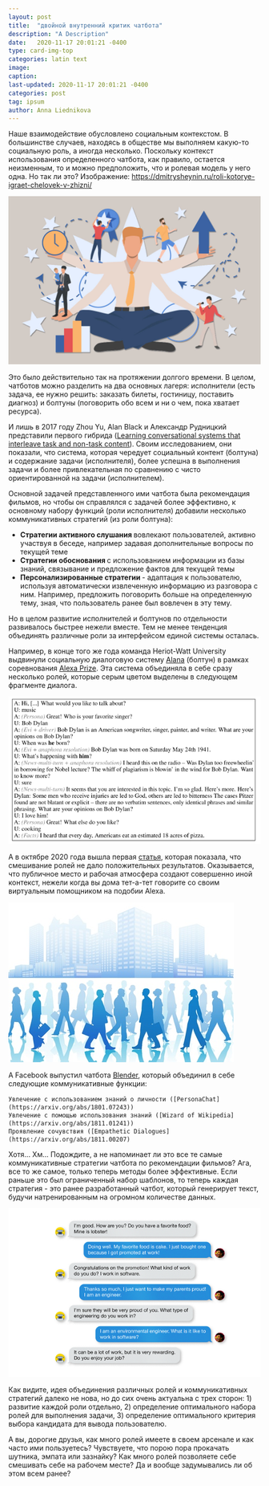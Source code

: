 ```yaml
---
layout: post
title:  "двойной внутренний критик чатбота"
description: "A Description"
date:   2020-11-17 20:01:21 -0400
type: card-img-top
categories: latin text
image: 
caption:
last-updated: 2020-11-17 20:01:21 -0400
categories: post
tag: ipsum
author: Anna Liednikova
---
```


Наше взаимодействие обусловлено социальным контекстом. В большинстве случаев, находясь в обществе мы выполняем какую-то социальную роль, а иногда несколько. Поскольку контекст использования определенного чатбота, как правило, остается неизменным, то и можно предположить, что и ролевая модель у него одна. Но так ли это?
Изображение: https://dmitrysheynin.ru/roli-kotorye-igraet-chelovek-v-zhizni/

<img src="/assets/img/posts/roles.png">

Это было действительно так на протяжении долгого времени. В целом,  чатботов можно разделить на два основных лагеря: исполнители (есть задача, ее нужно решить: заказать билеты, гостиницу, поставить диагноз) и болтуны (поговорить обо всем и ни о чем, пока хватает ресурса).


И лишь в 2017 году Zhou Yu, Alan Black и Александр Рудницкий представили первого гибрида ([Learning conversational systems that interleave task and non-task content](https://www.ijcai.org/Proceedings/2017/0589.pdf)). Своим исследованием, они показали, что система, которая чередует социальный контент (болтуна) и содержание задачи (исполнителя), более успешна в выполнения задачи и более привлекательная по сравнению с чисто ориентированной на задачи (исполнителем).


Основной задачей представленного ими чатбота была рекомендация фильмов, но чтобы он справлялся с задачей более эффективно, к основному набору функций (роли исполнителя) добавили несколько коммуникативных стратегий (из роли болтуна):

  <ul class="list-group list-group-flush">
    <li class="list-group-item"><b> Стратегии активного слушания </b> вовлекают пользователей, активно участвуя в беседе, например задавая дополнительные вопросы по текущей теме</li>
    <li class="list-group-item"><b>Стратегии обоснования </b> с использованием информации из базы знаний, связывание и предложение фактов для текущей темы</li>
    <li class="list-group-item"><b>Персонализированные стратегии </b> - адаптация к пользователю, используя автоматически извлеченную информацию из разговора с ним. Например, предложить поговорить больше на определенную тему, зная, что пользователь ранее был вовлечен в эту тему.</li>
  </ul>

Но в целом развитие исполнителей и болтунов по отдельности развивалось быстрее нежели вместе. Тем не менее тенденция объединять различные роли  за интерфейсом единой системы осталась. 


Например, в конце того же года команда Heriot-Watt University выдвинули социальную диалоговую систему [Alana](https://arxiv.org/abs/1712.07558) (болтун) в рамках соревнования [Alexa Prize](https://developer.amazon.com/alexaprize). Эта система объединяла в себе сразу несколько ролей, которые серым цветом выделены в следующем фрагменте диалога.

<img src="/assets/img/posts/alana.png">

А в октябре 2020 года вышла первая [статья](https://dl.acm.org/doi/10.1145/3383652.3423889), которая показала, что смешивание ролей не дало положительных результатов. Оказывается, что публичное место и рабочая атмосфера создают совершенно иной контекст, нежели когда вы дома тет-а-тет говорите со своим виртуальным помощником на подобии Alexa.

<img src="/assets/img/posts/busy.png">

А Facebook выпустил чатбота [Blender](https://ai.facebook.com/blog/state-of-the-art-open-source-chatbot/), который объединил в себе следующие коммуникативные функции:

    Увлечение с использованием знаний о личности ([PersonaChat](https://arxiv.org/abs/1801.07243))
    Увлечение с помощью использования знаний ([Wizard of Wikipedia](https://arxiv.org/abs/1811.01241))
    Проявление сочувствия ([Empathetic Dialogues](https://arxiv.org/abs/1811.00207)

Хотя... Хм... Подождите, а не напоминает ли это все те самые коммуникативные стратегии чатбота по рекомендации фильмов? Ага, все то же самое, только теперь методы более эффективные. Если раньше это был ограниченный набор шаблонов, то теперь каждая стратегия - это ранее разработанный чатбот, который генерирует текст, будучи натренированным на огромном количестве данных.

<img src="/assets/img/posts/blender.png">

Как видите, идея объединения различных ролей и коммуникативных стратегий далеко не нова, но до сих очень актуальна с трех сторон: 1) развитие каждой роли отдельно, 2) определение оптимального набора ролей для выполнения задачи, 3) определение оптимального критерия выбора кандидата для вывода пользователю.

А вы, дорогие друзья, как много ролей имеете в своем арсенале и как часто ими пользуетесь? Чувствуете, что порою пора прокачать шутника, эмпата или зазнайку? Как много ролей позволяете себе смешивать себе на рабочем месте? Да и вообще задумывались ли об этом всем ранее?

